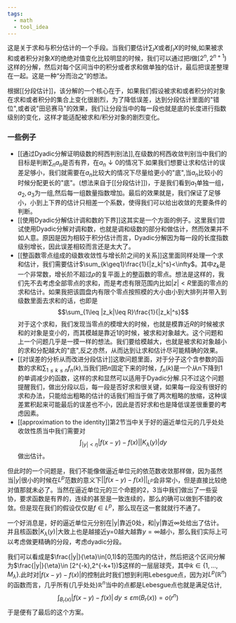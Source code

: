 ```yaml
---
tags:
  - math
  - tool_idea
---
```


这是关于求和与积分估计的一个手段。当我们要估计$\sum_{I} X$或者$\int_{I} X$的时候,如果被求和或者积分对象$X$的绝绝对值变化比较明显的时候，我们可以通过把$I$做$[2^n,2^{n+1})$这样的分解，然后对每个区间当中的积分或者求和做单独的估计，最后把误差整理在一起。这是一种“分而治之”的想法。

根据[[分段估计]]，该分解的一个核心在于，如果我们假设被求和或者积分的对象在求和或者积分的集合上变化很剧烈，为了降低误差，达到分段估计里面的"错位",或者说"田忌赛马"的效果，我们让分段当中的每一段也就是底的长度进行指数级别的变化，这样才能适配被求和/积分对象的剧烈变化。


### 一些例子

* [[通过Dyadic分解证明级数的柯西判别法]],在级数的柯西收敛判别当中我们的目标是判断$\sum_n a_n$是否有界，在$a_n\downarrow 0$的情况下.如果我们想要让求和估计的误差足够小，我们就需要在$a_n$比较大的情况下尽量给更小的"底",当$a_n$比较小的时候分配更长的"底"。(想法来自于[[分段估计]])，于是我们看到$a_1$单独一组，$a_2,a_3$为一组,然后每一组数量指数增加。最后的效果就是，我们保证了足够小，小到上下界的估计只相差一个系数，使得我们可以给出收敛的充要条件的判断。
* [[使用Dyadic分解估计调和数的下界]]这其实是一个方面的例子。这里我们尝试使用Dyadic分解对调和数，也就是调和级数的部分和做估计，然而效果并不如人意。原因是因为相较于积分估计而言，Dyadic分解因为每一段的长度指数级别增长，因此误差相较而言还是太大了。
* [[整函数零点组成的级数收敛性与增长阶之间的关系]]这里面同样处理一个求和估计，我们需要估计$\sum_{k\geq1}\frac{1}{|z_k|^s}<\infty$。其中$z_k$是一个非常数，增长阶不超过$\rho$的复平面上的整函数的零点。想法是这样的，我们先不去考虑全部零点的求和，而是考虑有限范围内比如$|z|<R$里面的零点的求和估计。如果我把该圆盘内有限个零点按照模的大小由小到大排列并带入到级数里面去求和的话，也即是$$\sum_{1\leq |z_k|\leq R}\frac{1}{|z_k|^s}$$对于这个求和，我们发现当零点的模增大的时候，也就是模靠近$R$的时候被求和的对象是变小的，而其模越是靠近1的时候，被求和对象越大。这个问题和上一个问题几乎是一摸一样的想法。我们要给模越大，也就是被求和对象越小的求和分配越大的"底",反之亦然，从而达到让求和估计尽可能精确的效果。
* [[对误差的分析从而改进分段估计]]这歌问题里面，对于分子这个含参数的函数的求和$\sum_{1\leq k\leq n}f_n(k)$,当我们把$n$固定下来的时候，$f_n(k)$是一个从n下降到1的单调减少的函数，这样的求和显然可以适用于Dyadic分解.只不过这个问题提醒我们，做出分段以后，每一段是否好求和很关键，如果每一段没有很好的求和办法，只能给出粗略的估计的话我们相当于做了两次粗略的放缩，这种误差累积起来可能最后的误差也不小，因此是否好求和也是降低误差很重要的考虑因素。
* [[approximation to the identity]]第2节当中关于好的逼近单位元的几乎处处收敛性质当中我们需要对$$\int_{|y|<\eta}|f(x-y)-f(x)||K_{\lambda}(y)|dy$$做出估计。

但此时的一个问题是，我们不能像做逼近单位元的依范数收敛那样做，因为虽然当$|y|$很小的时候在$L^p$范数的意义下$||f(x-y)-f(x)||_{L^p}$会非常小，但是直接比较绝对值那就未必了。当然在逼近单位元的三个命题的2，3当中我们做出了一些妥协，要求函数是有界的，连续的甚至是一致连续的，那么的确可以做到不错的收敛。但是现在我们的假设仅仅是$f \in L^p$，那么现在这一套就就行不通了。

一个好消息是，好的逼近单位元分别在|y|靠近0处，和|y|靠近$\infty$处给出了估计。并且核函数$|K_\lambda(y)|$大致上也是越接近y=0越大越靠$y=\infty$越小，那么我们实际上可以考虑做更精确的分段，考虑dyadic分段。

我们可以看成是$\frac{|y|}{\eta}\in[0,1)$的范围内的估计，然后把这个区间分解为$\frac{|y|}{\eta}\in [2^{-k},2^{-k+1})$这样的一层层球壳，其中$k\in\{1,...,M_{\lambda}\}$.此时对$|f(x-y)-f(x)|$的控制此时我们想到利用Lebesgue点，因为对$L^p(\mathbb{R}^n)$的函数而言，几乎所有(几乎处处)$\mathbb{R}^n$当中的点都是Lebesgue点也就是满足估计,$$\int_{B_r(x)}|f(x-y)-f(x)|\,dy\leq \varepsilon m(B_r(x))=o(r^n)$$于是便有了最后的这个方案。
